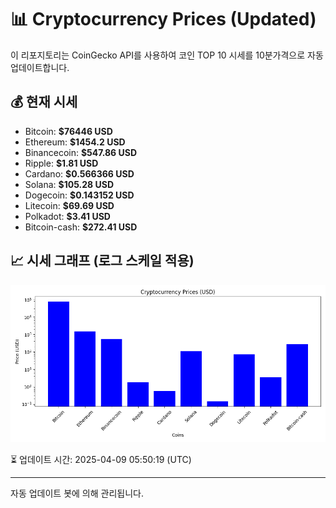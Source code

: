 
# 📊 Cryptocurrency Prices (Updated)

이 리포지토리는 CoinGecko API를 사용하여 코인 TOP 10 시세를 10분가격으로 자동 업데이트합니다.

## 💰 현재 시세
- Bitcoin: **$76446 USD**
- Ethereum: **$1454.2 USD**
- Binancecoin: **$547.86 USD**
- Ripple: **$1.81 USD**
- Cardano: **$0.566366 USD**
- Solana: **$105.28 USD**
- Dogecoin: **$0.143152 USD**
- Litecoin: **$69.69 USD**
- Polkadot: **$3.41 USD**
- Bitcoin-cash: **$272.41 USD**

## 📈 시세 그래프 (로그 스케일 적용)
![Crypto Prices](crypto_prices.png)

⏳ 업데이트 시간: 2025-04-09 05:50:19 (UTC)

---
자동 업데이트 봇에 의해 관리됩니다.
